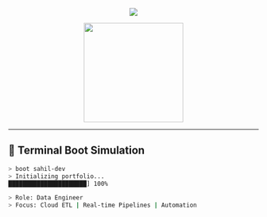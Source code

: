 <!-- 🌌 SAHIL MUNJULURI | ULTIMATE INTERACTIVE GITHUB PROFILE -->

<!-- 🎬 ANIMATED HEADER -->
<p align="center">
  <img src="https://capsule-render.vercel.app/api?type=waving&color=0:FF6EC7,100:4D4DFF&height=200&section=header&text=Sahil%20Munjuluri&fontSize=45&fontColor=ffffff&animation=fadeIn&desc=Cloud%20%7C%20Data%20%7C%20Automation%20%7C%20Visualization&descSize=18" />
</p>

<!-- 👨‍💻 DEVELOPER AVATAR GIF -->
<p align="center">
  <img src="https://media.giphy.com/media/qgQUggAC3Pfv687qPC/giphy.gif" width="200" />
</p>

---

## 🧠 Terminal Boot Simulation

```bash
> boot sahil-dev
> Initializing portfolio...
██████████████████████] 100%

> Role: Data Engineer
> Focus: Cloud ETL | Real-time Pipelines | Automation
